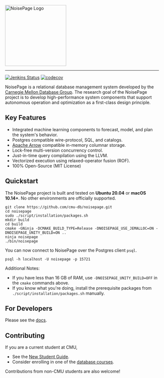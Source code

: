 <img src="https://noise.page/logos/noisepage-horizontal.svg" alt="NoisePage Logo" height="200">

-----------------

[![Jenkins Status](http://jenkins.db.cs.cmu.edu:8080/job/terrier/job/master/badge/icon)](http://jenkins.db.cs.cmu.edu:8080/job/terrier/)
[![codecov](https://codecov.io/gh/cmu-db/noisepage/branch/master/graph/badge.svg)](https://codecov.io/gh/cmu-db/noisepage)

NoisePage is a relational database management system developed by the [Carnegie Mellon Database Group](https://db.cs.cmu.edu). The research goal of the NoisePage project is to develop high-performance system components that support autonomous operation and optimization as a first-class design principle.

## Key Features
* Integrated machine learning components to forecast, model, and plan the system's behavior.
* Postgres compatible wire-protocol, SQL, and catalogs.
* [Apache Arrow](https://arrow.apache.org/) compatible in-memory columnar storage.
* Lock-free multi-version concurrency control.
* Just-in-time query compilation using the LLVM.
* Vectorized execution using relaxed-operator fusion (ROF).
* 100% Open-Source (MIT License)

## Quickstart
The NoisePage project is built and tested on **Ubuntu 20.04** or **macOS 10.14+**. No other environments are officially supported.

```
git clone https://github.com/cmu-db/noisepage.git
cd noisepage
sudo ./script/installation/packages.sh
mkdir build
cd build
cmake -GNinja -DCMAKE_BUILD_TYPE=Release -DNOISEPAGE_USE_JEMALLOC=ON -DNOISEPAGE_UNITY_BUILD=ON ..
ninja noisepage
./bin/noisepage
```

You can now connect to NoisePage over the Postgres client `psql`.
```
psql -h localhost -U noisepage -p 15721
```

Additional Notes:
- If you have less than 16 GB of RAM, use `-DNOISEPAGE_UNITY_BUILD=OFF` in the `cmake` commands above.
- If you know what you're doing, install the prerequisite packages from `./script/installation/packages.sh` manually.


## For Developers

Please see the [docs](https://github.com/cmu-db/noisepage/tree/master/docs/).


## Contributing

If you are a current student at CMU,
  - See the [New Student Guide](https://github.com/cmu-db/noisepage/tree/master/docs/). 
  - Consider enrolling in one of the [database courses](https://db.cs.cmu.edu/courses/).

Contributions from non-CMU students are also welcome!
